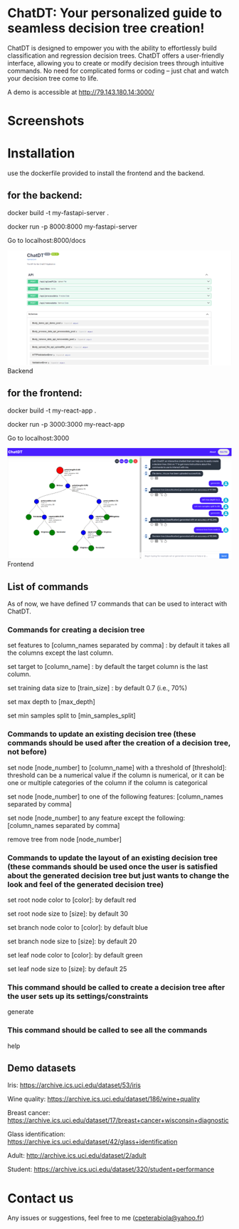 # ChatDT: Your personalized guide to seamless decision tree creation!

ChatDT is designed to empower you with the ability to effortlessly build classification and regression decision trees. ChatDT offers a user-friendly interface, allowing you to create or modify decision trees through intuitive commands. No need for complicated forms or coding – just chat and watch your decision tree come to life.

A demo is accessible at http://79.143.180.14:3000/

# Screenshots

# Installation

use the dockerfile provided to install the frontend and the backend.

## for the backend:

docker build -t my-fastapi-server .

docker run -p 8000:8000 my-fastapi-server

Go to localhost:8000/docs

![Backend](/screenshots/backend.png)
Backend

## for the frontend:

docker build -t my-react-app .

docker run -p 3000:3000 my-react-app

Go to localhost:3000

![Frontend](/screenshots/frontend.png)
Frontend

## List of commands

As of now, we have defined 17 commands that can be used to interact with ChatDT.

### Commands for creating a decision tree

set features to [column_names separated by comma] : by default it takes all the columns except the last column.

set target to [column_name] : by default the target column is the last column.

set training data size to [train_size] : by default 0.7 (i.e., 70%)

set max depth to [max_depth]

set min samples split to [min_samples_split]

### Commands to update an existing decision tree (these commands should be used after the creation of a decision tree, not before)

set node [node_number] to [column_name] with a threshold of [threshold]: threshold can be a numerical value if the column is numerical, or it can be one or multiple categories of the column if the column is categorical

set node [node_number] to one of the following features: [column_names separated by comma]

set node [node_number] to any feature except the following: [column_names separated by comma]

remove tree from node [node_number]

### Commands to update the layout of an existing decision tree (these commands should be used once the user is satisfied about the generated decision tree but just wants to change the look and feel of the generated decision tree)

set root node color to [color]: by default red

set root node size to [size]: by default 30

set branch node color to [color]: by default blue

set branch node size to [size]: by default 20

set leaf node color to [color]: by default green

set leaf node size to [size]: by default 25

### This command should be called to create a decision tree after the user sets up its settings/constraints

generate

### This command should be called to see all the commands

help

## Demo datasets

Iris: https://archive.ics.uci.edu/dataset/53/iris

Wine quality: https://archive.ics.uci.edu/dataset/186/wine+quality

Breast cancer: https://archive.ics.uci.edu/dataset/17/breast+cancer+wisconsin+diagnostic

Glass identification: https://archive.ics.uci.edu/dataset/42/glass+identification

Adult: http://archive.ics.uci.edu/dataset/2/adult

Student: https://archive.ics.uci.edu/dataset/320/student+performance

# Contact us

Any issues or suggestions, feel free to me (cpeterabiola@yahoo.fr)
